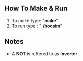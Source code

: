 ## How To Make & Run
1. To make type: "**make**"
2. To run type : "**./boosim**"

## Notes
* A **NOT** is reffered to as **Inverter**
